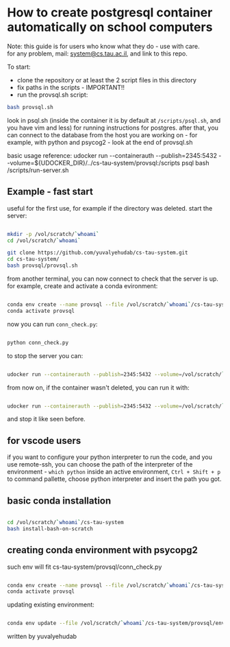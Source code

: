 # How to create postgresql container automatically on school computers

Note: this guide is for users who know what they do - use with care.  
for any problem, mail: [system@cs.tau.ac.il](system@cs.tau.ac.il), and link to this repo.

To start:

- clone the repository or at least the 2 script files in this directory
- fix paths in the scripts - IMPORTANT!!
- run the provsql.sh script:

```sh
bash provsql.sh
```

look in psql.sh (inside the container it is by default at ```/scripts/psql.sh```, and you have vim and less)
for running instructions for postgres. after that, you can connect to the database from the host you are working on - for example, with python and psycog2 - look at the end of provsql.sh

basic usage reference: udocker run --containerauth --publish=2345:5432 --volume=${UDOCKER_DIR}/../cs-tau-system/provsql:/scripts psql bash /scripts/run-server.sh

## Example - fast start

useful for the first use, for example if the directory was deleted. start the server:

```sh

mkdir -p /vol/scratch/`whoami`
cd /vol/scratch/`whoami`

git clone https://github.com/yuvalyehudab/cs-tau-system.git
cd cs-tau-system/
bash provsql/provsql.sh

```

from another terminal, you can now connect to check that the server is up.  
for example, create and activate a conda evironment:

```sh

conda env create --name provsql --file /vol/scratch/`whoami`/cs-tau-system/provsql/env.yml
conda activate provsql

```

now you can run ```conn_check.py```:

```sh

python conn_check.py

```

to stop the server you can:

```sh

udocker run --containerauth --publish=2345:5432 --volume=/vol/scratch/`whoami`/cs-tau-system/provsql:/scripts psql bash /scripts/stop-server.sh

```

from now on, if the container wasn't deleted, you can run it with:

```sh

udocker run --containerauth --publish=2345:5432 --volume=/vol/scratch/`whoami`/cs-tau-system/provsql:/scripts psql bash /scripts/run-server.sh

```

and stop it like seen before.

## for vscode users

if you want to configure your python interpreter to run the code, and you use remote-ssh, you can choose the path of the interpreter of the environment - ```which python``` inside an active environment, ``` Ctrl + Shift + p ``` to command pallette, choose python interpreter and insert the path you got.

## basic conda installation

```sh

cd /vol/scratch/`whoami`/cs-tau-system
bash install-bash-on-scratch

```

## creating conda environment with psycopg2

such env will fit cs-tau-system/provsql/conn_check.py

```sh

conda env create --name provsql --file /vol/scratch/`whoami`/cs-tau-system/provsql/env.yml
conda activate provsql

```

updating existing environment:

```sh

conda env update --file /vol/scratch/`whoami`/cs-tau-system/provsql/env.yml --prune

```

written by yuvalyehudab
